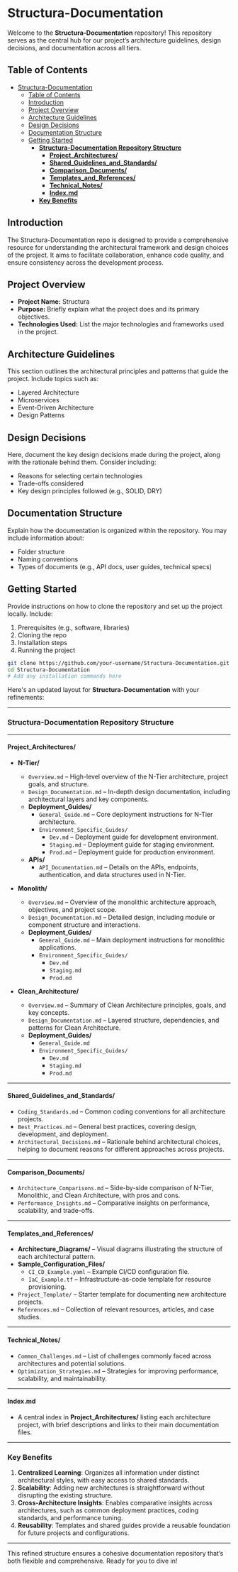 # Structura-Documentation

Welcome to the **Structura-Documentation** repository! This repository serves as the central hub for our project’s architecture guidelines, design decisions, and documentation across all tiers.

## Table of Contents

- [Structura-Documentation](#structura-documentation)
  - [Table of Contents](#table-of-contents)
  - [Introduction](#introduction)
  - [Project Overview](#project-overview)
  - [Architecture Guidelines](#architecture-guidelines)
  - [Design Decisions](#design-decisions)
  - [Documentation Structure](#documentation-structure)
  - [Getting Started](#getting-started)
    - [**Structura-Documentation Repository Structure**](#structura-documentation-repository-structure)
      - [**Project\_Architectures/**](#project_architectures)
      - [**Shared\_Guidelines\_and\_Standards/**](#shared_guidelines_and_standards)
      - [**Comparison\_Documents/**](#comparison_documents)
      - [**Templates\_and\_References/**](#templates_and_references)
      - [**Technical\_Notes/**](#technical_notes)
      - [**Index.md**](#indexmd)
    - [**Key Benefits**](#key-benefits)

## Introduction

The Structura-Documentation repo is designed to provide a comprehensive resource for understanding the architectural framework and design choices of the project. It aims to facilitate collaboration, enhance code quality, and ensure consistency across the development process.

## Project Overview

- **Project Name:** Structura
- **Purpose:** Briefly explain what the project does and its primary objectives.
- **Technologies Used:** List the major technologies and frameworks used in the project.

## Architecture Guidelines

This section outlines the architectural principles and patterns that guide the project. Include topics such as:

- Layered Architecture
- Microservices
- Event-Driven Architecture
- Design Patterns

## Design Decisions

Here, document the key design decisions made during the project, along with the rationale behind them. Consider including:

- Reasons for selecting certain technologies
- Trade-offs considered
- Key design principles followed (e.g., SOLID, DRY)

## Documentation Structure

Explain how the documentation is organized within the repository. You may include information about:

- Folder structure
- Naming conventions
- Types of documents (e.g., API docs, user guides, technical specs)

## Getting Started

Provide instructions on how to clone the repository and set up the project locally. Include:

1. Prerequisites (e.g., software, libraries)
2. Cloning the repo
3. Installation steps
4. Running the project

```bash
git clone https://github.com/your-username/Structura-Documentation.git
cd Structura-Documentation
# Add any installation commands here
```


Here's an updated layout for **Structura-Documentation** with your refinements:

---

### **Structura-Documentation Repository Structure**

---

#### **Project_Architectures/**

- **N-Tier/**
  - `Overview.md` – High-level overview of the N-Tier architecture, project goals, and structure.
  - `Design_Documentation.md` – In-depth design documentation, including architectural layers and key components.
  - **Deployment_Guides/**
    - `General_Guide.md` – Core deployment instructions for N-Tier architecture.
    - `Environment_Specific_Guides/`
      - `Dev.md` – Deployment guide for development environment.
      - `Staging.md` – Deployment guide for staging environment.
      - `Prod.md` – Deployment guide for production environment.
  - **APIs/**
    - `API_Documentation.md` – Details on the APIs, endpoints, authentication, and data structures used in N-Tier.
  
- **Monolith/**
  - `Overview.md` – Overview of the monolithic architecture approach, objectives, and project scope.
  - `Design_Documentation.md` – Detailed design, including module or component structure and interactions.
  - **Deployment_Guides/**
    - `General_Guide.md` – Main deployment instructions for monolithic applications.
    - `Environment_Specific_Guides/`
      - `Dev.md`
      - `Staging.md`
      - `Prod.md`
  
- **Clean_Architecture/**
  - `Overview.md` – Summary of Clean Architecture principles, goals, and key concepts.
  - `Design_Documentation.md` – Layered structure, dependencies, and patterns for Clean Architecture.
  - **Deployment_Guides/**
    - `General_Guide.md`
    - `Environment_Specific_Guides/`
      - `Dev.md`
      - `Staging.md`
      - `Prod.md`

---

#### **Shared_Guidelines_and_Standards/**

- `Coding_Standards.md` – Common coding conventions for all architecture projects.
- `Best_Practices.md` – General best practices, covering design, development, and deployment.
- `Architectural_Decisions.md` – Rationale behind architectural choices, helping to document reasons for different approaches across projects.

---

#### **Comparison_Documents/**

- `Architecture_Comparisons.md` – Side-by-side comparison of N-Tier, Monolithic, and Clean Architecture, with pros and cons.
- `Performance_Insights.md` – Comparative insights on performance, scalability, and trade-offs.

---

#### **Templates_and_References/**

- **Architecture_Diagrams/** – Visual diagrams illustrating the structure of each architectural pattern.
- **Sample_Configuration_Files/**
  - `CI_CD_Example.yaml` – Example CI/CD configuration file.
  - `IaC_Example.tf` – Infrastructure-as-code template for resource provisioning.
- `Project_Template/` – Starter template for documenting new architecture projects.
- `References.md` – Collection of relevant resources, articles, and case studies.

---

#### **Technical_Notes/**

- `Common_Challenges.md` – List of challenges commonly faced across architectures and potential solutions.
- `Optimization_Strategies.md` – Strategies for improving performance, scalability, and maintainability.

---

#### **Index.md**

- A central index in **Project_Architectures/** listing each architecture project, with brief descriptions and links to their main documentation files.

---

### **Key Benefits**

1. **Centralized Learning**: Organizes all information under distinct architectural styles, with easy access to shared standards.
2. **Scalability**: Adding new architectures is straightforward without disrupting the existing structure.
3. **Cross-Architecture Insights**: Enables comparative insights across architectures, such as common deployment practices, coding standards, and performance tuning.
4. **Reusability**: Templates and shared guides provide a reusable foundation for future projects and configurations.

---

This refined structure ensures a cohesive documentation repository that’s both flexible and comprehensive. Ready for you to dive in!